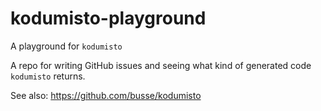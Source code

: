 # kodumisto-playground
A playground for `kodumisto`

A repo for writing GitHub issues and seeing what kind of generated code `kodumisto` returns.

See also: https://github.com/busse/kodumisto
